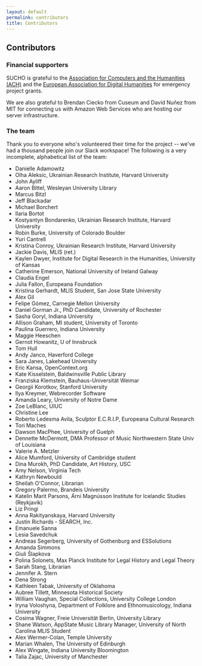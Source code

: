 ```yaml
---
layout: default
permalink: contributors
title: Contributors
---
```


## Contributors

### Financial supporters

SUCHO is grateful to the [Association for Computers and the Humanities (ACH)](https://ach.org/) and the [European Association for Digital Humanities](https://eadh.org/) for emergency project grants.

We are also grateful to Brendan Ciecko from Cuseum and David Nuñez from MIT for connecting us with Amazon Web Services who are hosting our server infrastructure.

### The team
Thank you to everyone who's volunteered their time for the project -- we've had a thousand people join our Slack workspace! The following is a very incomplete, alphabetical list of the team:

- Danielle Adamowitz
- Olha Aleksic, Ukrainian Research Institute, Harvard University
- John Ayliff
- Aaron Bittel, Wesleyan University Library
- Marcus Bitzl
- Jeff Blackadar
- Michael Borchert
- Ilaria Bortot
- Kostyantyn Bondarenko, Ukrainian Research Institute, Harvard University
- Robin Burke, University of Colorado Boulder
- Yuri Cantrell
- Kristina Conroy, Ukrainian Research Institute, Harvard University
- Jackie Davis, MLIS (ret.)
- Kaylen Dwyer, Institute for Digital Research in the Humanities, University of Kansas
- Catherine Emerson, National University of Ireland Galway
- Claudia Engel
- Julia Fallon, Europeana Foundation
- Kristina Gerhardt, MLIS Student, San Jose State University 
- Alex Gil
- Felipe Gómez, Carnegie Mellon University
- Daniel Gorman Jr., PhD Candidate, University of Rochester
- Sasha Goryl, Indiana University
- Allison Graham, MI student, University of Toronto
- Paulina Guerrero, Indiana University
- Maggie Heeschen
- Gernot Howanitz, U of Innsbruck
- Tom Hull
- Andy Janco, Haverford College
- Sara Janes, Lakehead University 
- Eric Kansa, OpenContext.org
- Kate Kisselstein, Baldwinsville Public Library
- Franziska Klemstein, Bauhaus-Universität Weimar
- Georgii Korotkov, Stanford University
- Ilya Kreymer, Webrecorder Software
- Amanda Leary, University of Notre Dame
- Zoe LeBlanc, UIUC
- Christine Lee
- Roberto Ledesma Avila, Sculptor E.C.R.I.P, Europeana Cultural Research
- Tori Maches
- Dawson MacPhee, University of Guelph
- Dennette McDermott, DMA Professor of Music Northwestern State Univ of Louisiana
- Valerie A. Metzler
- Alice Mumford, University of Cambridge student
- Dina Murokh, PhD Candidate, Art History, USC
- Amy Nelson, Virginia Tech
- Kathryn Newbould
- Sheilah O'Connor, Librarian
- Gregory Palermo, Brandeis University
- Katelin Marit Parsons, Árni Magnússon Institute for Icelandic Studies (Reykjavík)
- Liz Pringi
- Anna Rakityanskaya, Harvard University
- Justin Richards -  SEARCH, Inc.
- Emanuele Sanna
- Lesia Savedchuk
- Andreas Segerberg, University of Gothenburg and ESSolutions 
- Amanda Simmons
- Giuli Šlapkova
- Polina Solonets, Max Planck Institute for Legal History and Legal Theory
- Sarah Stang, Librarian
- Jennifer A. Stern
- Dena Strong
- Kathleen Tabak, University of Oklahoma
- Aubree Tillett, Minnesota Historical Society
- William Vaughan, Special Collections, University College London
- Iryna Voloshyna, Department of Folklore and Ethnomusicology, Indiana University
- Cosima Wagner, Freie Universität Berlin, University Library
- Shane Watson, AppState Music Library Manager, University of North Carolina MLIS Student
- Alex Wermer-Colan, Temple University
- Marian Whalen, The University of Edinburgh 
- Alex Wingate, Indiana University Bloomington
- Talia Zajac, University of Manchester